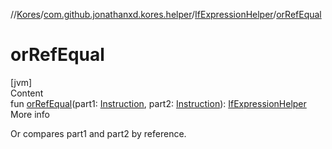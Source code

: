 //[Kores](../../index.md)/[com.github.jonathanxd.kores.helper](../index.md)/[IfExpressionHelper](index.md)/[orRefEqual](or-ref-equal.md)



# orRefEqual  
[jvm]  
Content  
fun [orRefEqual](or-ref-equal.md)(part1: [Instruction](../../com.github.jonathanxd.kores/-instruction/index.md), part2: [Instruction](../../com.github.jonathanxd.kores/-instruction/index.md)): [IfExpressionHelper](index.md)  
More info  


Or compares part1 and part2 by reference.

  



